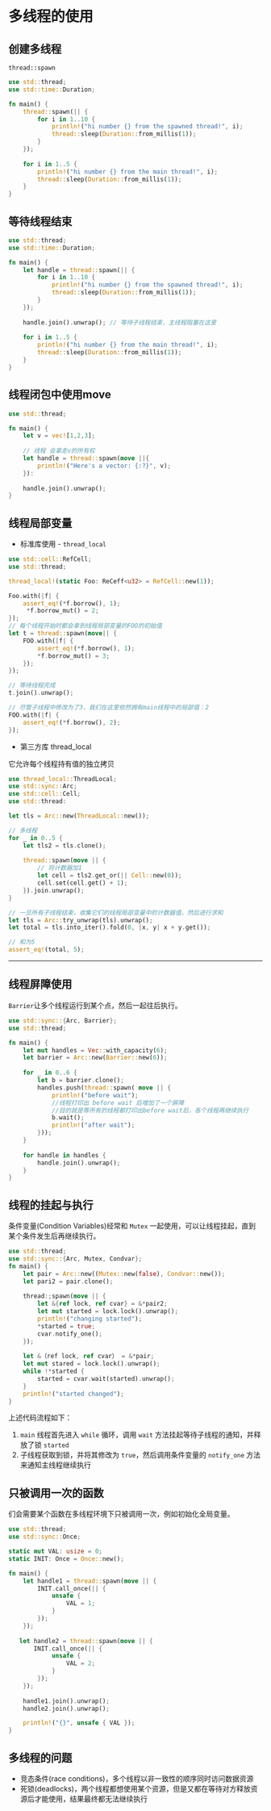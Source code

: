 # 多线程的使用

## 创建多线程

`thread::spawn`

```rust
use std::thread;
use std::time::Duration;

fn main() {
    thread::spawn(|| {
        for i in 1..10 {
            println!("hi number {} from the spawned thread!", i);
            thread::sleep(Duration::from_millis(1));
        }
    });
    
    for i in 1..5 {
        println!("hi number {} from the main thread!", i);
        thread::sleep(Duration::from_millis(1));
    }
}
```

## 等待线程结束

```rust
use std::thread;
use std::time::Duration;

fn main() {
    let handle = thread::spawn(|| {
        for i in 1..10 {
            println!("hi number {} from the spawned thread!", i);
            thread::sleep(Duration::from_millis(1));
        }
    });
    
    handle.join().unwrap(); // 等待子线程结束，主线程阻塞在这里
    
    for i in 1..5 {
        println!("hi number {} from the main thread!", i);
        thread::sleep(Duration::from_millis(1));
    }
}
```



## 线程闭包中使用move

```rust
use std::thread;

fn main() {
    let v = vec![1,2,3];
    
    // 线程 会拿走v的所有权
    let handle = thread::spawn(move ||{
        println!("Here's a vector: {:?}", v);
    }):
    
    handle.join().unwrap();
}
```



## 线程局部变量

- 标准库使用 - `thread_local`

```rust
use std::cell::RefCell;
use std::thread;

thread_local!(static Foo: ReCeff<u32> = RefCell::new(1));

Foo.with(|f| {
    assert_eq!(*f.borrow(), 1);
     *f.borrow_mut() = 2;
});
// 每个线程开始时都会拿到线程局部变量的FOO的初始值
let t = thread::spawn(move|| {
    FOO.with(|f| {
        assert_eq!(*f.borrow(), 1);
        *f.borrow_mut() = 3;
    });
});

// 等待线程完成
t.join().unwrap();

// 尽管子线程中修改为了3，我们在这里依然拥有main线程中的局部值：2
FOO.with(|f| {
    assert_eq!(*f.borrow(), 2);
});
```

- 第三方库 thread_local

它允许每个线程持有值的独立拷贝

```rust
use thread_local::ThreadLocal;
use std::sync::Arc;
use std::cell::Cell;
use std::thread:

let tls = Arc::new(ThreadLocal::new());

// 多线程
for _ in 0..5 {
    let tls2 = tls.clone();
    
    thread::spawn(move || {
        // 将计数器加1
        let cell = tls2.get_or(|| Cell::new(0));
        cell.set(cell.get() + 1);
    }).join.unwrap();
}

// 一旦所有子线程结束，收集它们的线程局部变量中的计数器值，然后进行求和
let tls = Arc::try_unwrap(tls).unwrap();
let total = tls.into_iter().fold(0, |x, y| x + y.get());

// 和为5
assert_eq!(total, 5);
```



---



## 线程屏障使用

`Barrier`让多个线程运行到某个点，然后一起往后执行。

```rust
use std::sync::{Arc, Barrier};
use std::thread;

fn main() {
    let mut handles = Vec::with_capacity(6);
    let barrier = Arc::new(Barrier::new(6));
    
    for _ in 0..6 {
        let b = barrier.clone();
        handles.push(thread::spawn( move || {
            println!("before wait");
            //线程打印出 before wait 后增加了一个屏障
            //目的就是等所有的线程都打印出before wait后，各个线程再继续执行
            b.wait();
            println!("after wait");
        }));
    }
    
    for handle in handles {
        handle.join().unwrap();
    }
}

```



## 线程的挂起与执行

条件变量(Condition Variables)经常和 `Mutex` 一起使用，可以让线程挂起，直到某个条件发生后再继续执行。

```rust
use std::thread;
use std::sync::{Arc, Mutex, Condvar};
fn main() {
    let pair = Arc::new((Mutex::new(false), Condvar::new());
    let pari2 = pair.clone();
        
    thread:;spawn(move || {
        let &{ref lock, ref cvar} = &*pair2;
        let mut started = lock.lock().unwrap();
        println!("changing started");
        *started = true;
        cvar.notify_one();
    });
        
    let &（ref lock, ref cvar） = &*pair;
    let mut stared = lock.lock().unwrap();
    while !*started {
        started = cvar.wait(started).unwrap();
    }
    println!("started changed");  
}
```

上述代码流程如下：

1. `main` 线程首先进入 `while` 循环，调用 `wait` 方法挂起等待子线程的通知，并释放了锁 `started`
2. 子线程获取到锁，并将其修改为 `true`，然后调用条件变量的 `notify_one` 方法来通知主线程继续执行



## 只被调用一次的函数

们会需要某个函数在多线程环境下只被调用一次，例如初始化全局变量。

```rust
use std::thread;
use std::sync::Once;

static mut VAL: usize = 0;
static INIT: Once = Once::new();

fn main() {
    let handle1 = thread::spawn(move || {
        INIT.call_once(|| {
            unsafe {
                VAL = 1;
            }
        });
    });
    
   let handle2 = thread::spawn(move || {
       INIT.call_once(|| {
            unsafe {
                VAL = 2;
            }
        });
    });
    
    handle1.join().unwrap();
    handle2.join().unwrap();

    println!("{}", unsafe { VAL });
}
```





## 多线程的问题

- 竞态条件(race conditions)，多个线程以非一致性的顺序同时访问数据资源
- 死锁(deadlocks)，两个线程都想使用某个资源，但是又都在等待对方释放资源后才能使用，结果最终都无法继续执行



